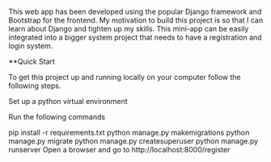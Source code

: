 This web app has been developed using the popular Django framework and Bootstrap for the frontend. My motivation to build this project is so that I can learn about Django and tighten up my skills. This mini-app can be easily integrated into a bigger system project that needs to have a registration and login system.

**Quick Start

To get this project up and running locally on your computer follow the following steps.

Set up a python virtual environment

Run the following commands

pip install -r requirements.txt
python manage.py makemigrations
python manage.py migrate
python manage.py createsuperuser
python manage.py runserver
Open a browser and go to http://localhost:8000/register
